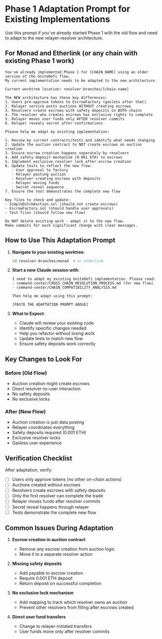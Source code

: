 # Phase 1 Adaptation Prompt for Existing Implementations

Use this prompt if you've already started Phase 1 with the old flow and need to adapt to the new relayer-resolver architecture.

## For Monad and Etherlink (or any chain with existing Phase 1 work)

```
You've already implemented Phase 1 for [CHAIN_NAME] using an older version of the UniteDefi flow.
My current implementation needs to be adapted to the new architecture.

Current worktree location: resolver-branches/[chain-name]

The NEW architecture has these key differences:
1. Users pre-approve tokens to EscrowFactory (gasless after that)
2. Relayer service posts auctions WITHOUT creating escrows
3. Resolvers create escrows with safety deposits on BOTH chains
4. The resolver who creates escrows has exclusive rights to complete
5. Relayer moves user funds only AFTER resolver commits
6. Relayer reveals secret after confirmations

Please help me adapt my existing implementation:

1. Review my current contracts/tests and identify what needs changing
2. Update the auction contract to NOT create escrows on auction creation
3. Ensure escrow creation happens separately by resolvers
4. Add safety deposit mechanism (0.001 ETH) to escrows
5. Implement exclusive resolver lock after escrow creation
6. Update tests to reflect the new flow:
   - User approval to factory
   - Relayer posting auction
   - Resolver creating escrows with deposits
   - Relayer moving funds
   - Secret reveal sequence
7. Ensure the test demonstrates the complete new flow

Key files to check and update:
- SimpleDutchAuction.sol (should not create escrows)
- EscrowFactory.sol (should handle user approvals)
- Test files (should follow new flow)

Do NOT delete existing work - adapt it to the new flow.
Make commits for each significant change with clear messages.
```

## How to Use This Adaptation Prompt

1. **Navigate to your existing worktree**:

   ```bash
   cd resolver-branches/monad  # or etherlink
   ```

2. **Start a new Claude session with**:

   ```
   I need to adapt my existing UniteDefi implementation. Please read:
   - command-center/CROSS_CHAIN_RESOLUTION_PROCESS.md (for new flow)
   - command-center/CHAIN_COMPATIBILITY_ANALYSIS.md

   Then help me adapt using this prompt:

   [PASTE THE ADAPTATION PROMPT ABOVE]
   ```

3. **What to Expect**:
   - Claude will review your existing code
   - Identify specific changes needed
   - Help you refactor without losing work
   - Update tests to match new flow
   - Ensure safety deposits work correctly

## Key Changes to Look For

### Before (Old Flow)

- Auction creation might create escrows
- Direct resolver-to-user interaction
- No safety deposits
- No exclusive locks

### After (New Flow)

- Auction creation is just data posting
- Relayer coordinates everything
- Safety deposits required (0.001 ETH)
- Exclusive resolver locks
- Gasless user experience

## Verification Checklist

After adaptation, verify:

- [ ] Users only approve tokens (no other on-chain actions)
- [ ] Auctions created without escrows
- [ ] Resolvers create escrows with safety deposits
- [ ] Only the first resolver can complete the trade
- [ ] Relayer moves funds after resolver commits
- [ ] Secret reveal happens through relayer
- [ ] Tests demonstrate the complete new flow

## Common Issues During Adaptation

1. **Escrow creation in auction contract**

   - Remove any escrow creation from auction logic
   - Move it to a separate resolver action

2. **Missing safety deposits**

   - Add payable to escrow creation
   - Require 0.001 ETH deposit
   - Return deposit on successful completion

3. **No exclusive lock mechanism**

   - Add mapping to track which resolver owns an auction
   - Prevent other resolvers from filling after escrows created

4. **Direct user fund transfers**
   - Change to relayer-initiated transfers
   - User funds move only after resolver commits

